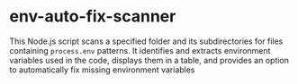 # env-auto-fix-scanner
This Node.js script scans a specified folder and its subdirectories for files containing `process.env` patterns. It identifies and extracts environment variables used in the code, displays them in a table, and provides an option to automatically fix missing environment variables
